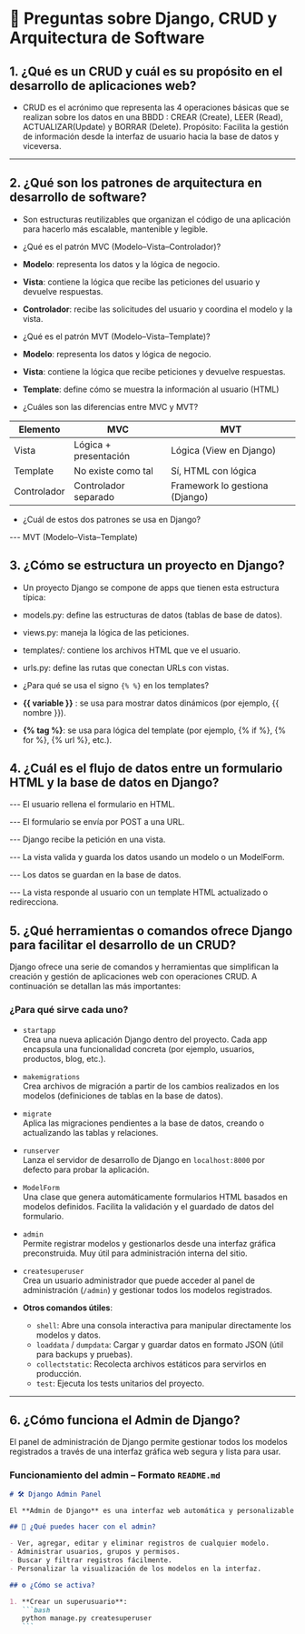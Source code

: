 # 🧠 Preguntas sobre Django, CRUD y Arquitectura de Software

## 1. ¿Qué es un CRUD y cuál es su propósito en el desarrollo de aplicaciones web?

- CRUD es el acrónimo que representa las 4 operaciones básicas que se realizan sobre los datos en una BBDD : CREAR (Create), LEER (Read), ACTUALIZAR(Update) y BORRAR (Delete).
  Propósito: Facilita la gestión de información desde la interfaz de usuario hacia la base de datos y viceversa.

---

## 2. ¿Qué son los patrones de arquitectura en desarrollo de software?

- Son estructuras reutilizables que organizan el código de una aplicación para hacerlo más escalable, mantenible y legible.

- ¿Qué es el patrón MVC (Modelo–Vista–Controlador)?

- **Modelo**: representa los datos y la lógica de negocio.
- **Vista**: contiene la lógica que recibe las peticiones del usuario y devuelve respuestas.
- **Controlador**: recibe las solicitudes del usuario y coordina el modelo y la vista.

- ¿Qué es el patrón MVT (Modelo–Vista–Template)?

- **Modelo**: representa los datos y lógica de negocio.
- **Vista**: contiene la lógica que recibe peticiones y devuelve respuestas.
- **Template**: define cómo se muestra la información al usuario (HTML)

- ¿Cuáles son las diferencias entre MVC y MVT?

| Elemento    | MVC                   | MVT                            |
| ----------- | --------------------- | ------------------------------ |
| Vista       | Lógica + presentación | Lógica (View en Django)        |
| Template    | No existe como tal    | Sí, HTML con lógica            |
| Controlador | Controlador separado  | Framework lo gestiona (Django) |

- ¿Cuál de estos dos patrones se usa en Django?

--- MVT (Modelo–Vista–Template)

## 3. ¿Cómo se estructura un proyecto en Django?

- Un proyecto Django se compone de apps que tienen esta estructura típica:

- models.py: define las estructuras de datos (tablas de base de datos).

- views.py: maneja la lógica de las peticiones.

- templates/: contiene los archivos HTML que ve el usuario.

- urls.py: define las rutas que conectan URLs con vistas.

- ¿Para qué se usa el signo `{% %}` en los templates?

- **{{ variable }}** : se usa para mostrar datos dinámicos (por ejemplo, {{ nombre }}).
- **{% tag %}**: se usa para lógica del template (por ejemplo, {% if %}, {% for %}, {% url %}, etc.).

## 4. ¿Cuál es el flujo de datos entre un formulario HTML y la base de datos en Django?

--- El usuario rellena el formulario en HTML.

--- El formulario se envía por POST a una URL.

--- Django recibe la petición en una vista.

--- La vista valida y guarda los datos usando un modelo o un ModelForm.

--- Los datos se guardan en la base de datos.

--- La vista responde al usuario con un template HTML actualizado o redirecciona.

## 5. ¿Qué herramientas o comandos ofrece Django para facilitar el desarrollo de un CRUD?

Django ofrece una serie de comandos y herramientas que simplifican la creación y gestión de aplicaciones web con operaciones CRUD. A continuación se detallan las más importantes:

### ¿Para qué sirve cada uno?

- `startapp`  
  Crea una nueva aplicación Django dentro del proyecto. Cada app encapsula una funcionalidad concreta (por ejemplo, usuarios, productos, blog, etc.).

- `makemigrations`  
  Crea archivos de migración a partir de los cambios realizados en los modelos (definiciones de tablas en la base de datos).

- `migrate`  
  Aplica las migraciones pendientes a la base de datos, creando o actualizando las tablas y relaciones.

- `runserver`  
  Lanza el servidor de desarrollo de Django en `localhost:8000` por defecto para probar la aplicación.

- `ModelForm`  
  Una clase que genera automáticamente formularios HTML basados en modelos definidos. Facilita la validación y el guardado de datos del formulario.

- `admin`  
  Permite registrar modelos y gestionarlos desde una interfaz gráfica preconstruida. Muy útil para administración interna del sitio.

- `createsuperuser`  
  Crea un usuario administrador que puede acceder al panel de administración (`/admin`) y gestionar todos los modelos registrados.

- **Otros comandos útiles**:

  - `shell`: Abre una consola interactiva para manipular directamente los modelos y datos.
  - `loaddata` / `dumpdata`: Cargar y guardar datos en formato JSON (útil para backups y pruebas).
  - `collectstatic`: Recolecta archivos estáticos para servirlos en producción.
  - `test`: Ejecuta los tests unitarios del proyecto.

---

## 6. ¿Cómo funciona el Admin de Django?

El panel de administración de Django permite gestionar todos los modelos registrados a través de una interfaz gráfica web segura y lista para usar.

### Funcionamiento del admin – Formato `README.md`

````markdown
# 🛠️ Django Admin Panel

El **Admin de Django** es una interfaz web automática y personalizable que permite gestionar los datos de la aplicación fácilmente.

## 🚀 ¿Qué puedes hacer con el admin?

- Ver, agregar, editar y eliminar registros de cualquier modelo.
- Administrar usuarios, grupos y permisos.
- Buscar y filtrar registros fácilmente.
- Personalizar la visualización de los modelos en la interfaz.

## ⚙️ ¿Cómo se activa?

1. **Crear un superusuario**:
   ```bash
   python manage.py createsuperuser
   ```
````
